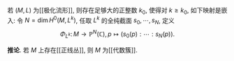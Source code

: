 
若 $(M,L)$ 为[[极化流形]], 则存在足够大的正整数 $k_0$, 使得对 $k\geq k_0$, 如下映射是嵌入: 令 $N = \dim H^0(M,L^k)$, 任取 $L^k$ 的全纯截面 $s_0,\cdots,s_N$, 定义
$$
\Phi_{L^k}\colon M\to \mathbb P^N(\mathbb{C}),p\mapsto (s_0(p):\cdots: s_N(p)).
$$

**推论**. 若 $M$ 上存在[[正线丛]], 则 $M$ 为[[代数簇]].